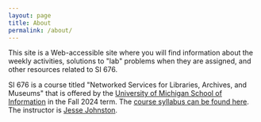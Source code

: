 ```yaml
---
layout: page
title: About
permalink: /about/
---
```


This site is a Web-accessible site where you will find information
about the weekly activities, solutions to "lab" problems
when they are assigned,
and other resources related to SI 676.

SI 676 is a course titled "Networked Services for Libraries, Archives, and Museums"
that is offered by the [University of Michigan School of Information](https://www.si.umich.edu/)
in the Fall 2024 term.
The [course syllabus can be found here][syllabus].
The instructor is [Jesse Johnston][instructor].

[syllabus]: https://docs.google.com/document/d/12okpn0kAPnvhalat6infvIYm6F2ejX0_fhNt93H0slg/edit?usp=sharing
[instructor]: https://www.si.umich.edu/people/jesse-johnston